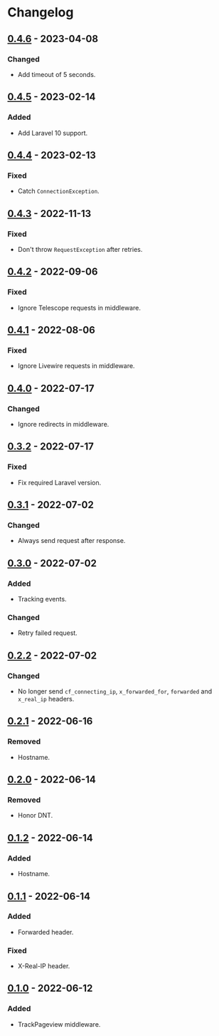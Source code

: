 # Changelog

## [0.4.6] - 2023-04-08

### Changed

- Add timeout of 5 seconds.

## [0.4.5] - 2023-02-14

### Added

- Add Laravel 10 support.

## [0.4.4] - 2023-02-13

### Fixed

- Catch `ConnectionException`.

## [0.4.3] - 2022-11-13

### Fixed

- Don't throw `RequestException` after retries.

## [0.4.2] - 2022-09-06

### Fixed

- Ignore Telescope requests in middleware.

## [0.4.1] - 2022-08-06

### Fixed

- Ignore Livewire requests in middleware.

## [0.4.0] - 2022-07-17

### Changed

- Ignore redirects in middleware.

## [0.3.2] - 2022-07-17

### Fixed

- Fix required Laravel version.

## [0.3.1] - 2022-07-02

### Changed

- Always send request after response.

## [0.3.0] - 2022-07-02

### Added

- Tracking events.

### Changed

- Retry failed request.

## [0.2.2] - 2022-07-02

### Changed

- No longer send `cf_connecting_ip`, `x_forwarded_for`, `forwarded` and `x_real_ip` headers.

## [0.2.1] - 2022-06-16

### Removed

- Hostname.

## [0.2.0] - 2022-06-14

### Removed

- Honor DNT.

## [0.1.2] - 2022-06-14

### Added

- Hostname.

## [0.1.1] - 2022-06-14

### Added

- Forwarded header.

### Fixed

- X-Real-IP header.

## [0.1.0] - 2022-06-12

### Added

- TrackPageview middleware.

[0.4.6]: https://github.com/pirsch-analytics/laravel-pirsch/releases/tag/0.4.6
[0.4.5]: https://github.com/pirsch-analytics/laravel-pirsch/releases/tag/0.4.5
[0.4.4]: https://github.com/pirsch-analytics/laravel-pirsch/releases/tag/0.4.4
[0.4.3]: https://github.com/pirsch-analytics/laravel-pirsch/releases/tag/0.4.3
[0.4.2]: https://github.com/pirsch-analytics/laravel-pirsch/releases/tag/0.4.2
[0.4.1]: https://github.com/pirsch-analytics/laravel-pirsch/releases/tag/0.4.1
[0.4.0]: https://github.com/pirsch-analytics/laravel-pirsch/releases/tag/0.4.0
[0.3.2]: https://github.com/pirsch-analytics/laravel-pirsch/releases/tag/0.3.2
[0.3.1]: https://github.com/pirsch-analytics/laravel-pirsch/releases/tag/0.3.1
[0.3.0]: https://github.com/pirsch-analytics/laravel-pirsch/releases/tag/0.3.0
[0.2.2]: https://github.com/pirsch-analytics/laravel-pirsch/releases/tag/0.2.2
[0.2.1]: https://github.com/pirsch-analytics/laravel-pirsch/releases/tag/0.2.1
[0.2.0]: https://github.com/pirsch-analytics/laravel-pirsch/releases/tag/0.2.0
[0.1.2]: https://github.com/pirsch-analytics/laravel-pirsch/releases/tag/0.1.2
[0.1.1]: https://github.com/pirsch-analytics/laravel-pirsch/releases/tag/0.1.1
[0.1.0]: https://github.com/pirsch-analytics/laravel-pirsch/releases/tag/0.1.0
